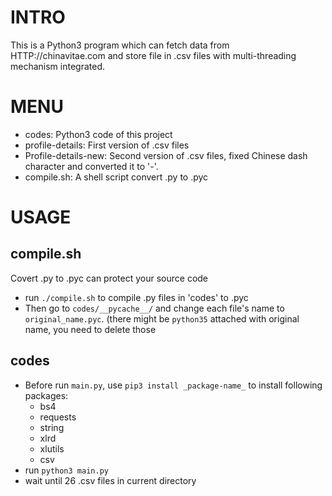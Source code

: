 # INTRO

This is a Python3 program which can fetch data from HTTP://chinavitae.com and store file in .csv files with multi-threading mechanism integrated.

# MENU

- codes: Python3 code of this project
- profile-details: First version of .csv files
- Profile-details-new: Second version of .csv files, fixed Chinese dash character and converted it to '-'.
- compile.sh: A shell script convert .py to .pyc

# USAGE

## compile.sh
Covert .py to .pyc can protect your source code  

- run `./compile.sh` to compile .py files in 'codes' to .pyc
- Then go to `codes/__pycache__/` and change each file's name to `original_name.pyc`. (there might be `python35` attached with original name, you need to delete those  

## codes  
- Before run `main.py`, use `pip3 install _package-name_` to install following packages:
  - bs4
  - requests
  - string
  - xlrd
  - xlutils
  - csv  
- run `python3 main.py`
- wait until 26 .csv files in current directory
